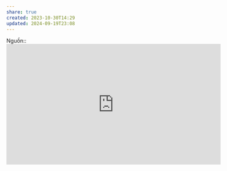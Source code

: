 ```yaml
---
share: true
created: 2023-10-30T14:29
updated: 2024-09-19T23:08
---
```

Nguồn:: <iframe width="560" height="315" src="https://www.youtube.com/embed/xot40u-_1FI?si=NZpW5vl5Fq-WtjJL" title="YouTube video player" frameborder="0" allow="accelerometer; autoplay; clipboard-write; encrypted-media; gyroscope; picture-in-picture; web-share" referrerpolicy="strict-origin-when-cross-origin" allowfullscreen></iframe>